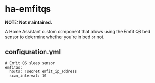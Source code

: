 # ha-emfitqs

**NOTE: Not maintained.**

A Home Assistant custom component that allows using the Emfit QS bed sensor to determine whether you're in bed or not.

## configuration.yml
```
# Emfit QS sleep sensor
emfitqs:
  hosts: !secret emfit_ip_address
  scan_interval: 10

```
